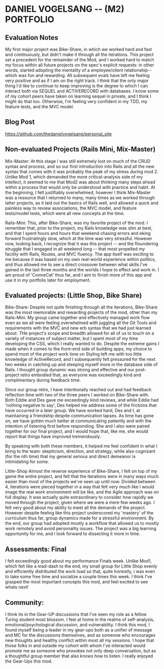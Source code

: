 # DANIEL VOGELSANG -- (M2) PORTFOLIO

## Evaluation Notes
My first major project was Bike-Share, in which we worked hard and fast and continuously, but didn't make it through all the iterations. This project set a precedent for the remainder of the Mod, and I worked hard to match my focus within all future projects on the spec's explicit requests: in other words, started adopting the mentality of a employee/client relationship--which was fun and rewarding. All subsequent evals have left me feeling very positive and as if I am on the right track. I think that the only major thing I'd like to continue to keep improving is the degree to which I can interact both via SEQUEL and ACTIVERECORD with databases. I know some of my cohort peers have taken on learning sequel in private, and I think I might do that too. Otherwise, I'm feeling very confident in my TDD, my feature tests, and the MVC model.

## Blog Post
https://github.com/thedanielvogelsang/personal_site

## Non-evaluated Projects (Rails Mini, Mix-Master)
Mix-Master:
At this stage I was still extremely lost on much of the CRUD syntax and process, and so our first introduction into Rails and all the new syntax that comes with it was probably the peak of my stress during mod 2. Unlike Mod 1, which demanded the more critical-analysis side of my intellect, it seemed to me that Mod2 was about thinking many steps ahead within a process that would only be understood with practice and habit. At the beginning, I felt justifiably overwhelmed, however I think Mix-Master was a resource that I returned to many, many times as we worked through latter projects, as it laid out the basics of Rails well, and allowed a quick and painless way to review associations, the MVC model, and feature tests/model tests, which were all new concepts at the time.

Rails-Mini:
This, after Bike-Share, was my favorite project of the mod. I remember that, prior to the project, my Rails knowledge was slim at best, and that I spent hours and hours that weekend chasing errors and eking forward frustratingly slow, which at the time was very stressful. However now, looking back, I recognize that it was this project -- and the floundering struggle that I engaged in all weekend long -- that most propelled my facility with Rails, Routes, and MVC fluency. The app itself was exciting to me because it was based on my own real-world experience within politics, and thus allowed me to see a direct crossover between what skills I've gained in the last three months and the worlds I hope to effect and work in. I am proud of 'ComreCat' thus far, and I aim to finish more of this app and use it in my portfolio later for employment.

## Evaluated projects: (Little Shop, Bike Share)
Bike-Share:
Despite not quite finishing through all the iterations, Bike-Share was the most memorable and rewarding projects of the mod, other than my Rails-Mini. My group came together and effectively managed work flow even as we all were feeling overwhelmed with juggling all the Git Tools and requirements with the MVC and new erb syntax that we had just learned about. THe project's scope and breadth allowed for all of us to touch on a variety of instances of subject matter, but I spent most of my time developing the CSS, which I really wanted to do. Despite the extreme gains I made when it comes to the front-end side of building apps, my choice to spend most of the project work time on Styling left me with too little knowledge of ActiveRecord, and I subsequently felt pressured for the next two weeks in catching up and steeping myself more in the database side of Rails. I thought group dynamic was strong and effective and our post-project retro embodied that, as everyone was exceedingly kind and complimentary during feedback time.

Since our group retro, I have intentionally reached out and had feedback reflection time with two of the three peers I worked on Bike-Share with. Both Eddie and Des gave me exceedingly kind reviews, and while Eddie had 'nothing negative to say', Des helped me address some of the frictions that have occurred in a later group. We have worked hard, Des and I, at maintaining a friendship despite communication lapses. As time has gone on, we have gotten much better at communicating patiently and with the intention of listening first before responding. She and I also were paired together for our final project, and I would hope that, like me, she would report that things have improved tremendously.

By speaking with both these members, it helped me feel confident in what I bring to the team: skepticism, direction, and strategy; while also cognizant (for the nth time) that my general serious and direct demeanor is intimidating for some.

Little-Shop
Almost the reverse experience of Bike-Share, I felt on top of my game the entire project, and felt that the iterations were in many ways much easier than most of the projects we've seen up until now. Divided between 4, iterations were pieced together in a way that felt very much like I would image the real work environment will be like, and the Agile approach was on full display. It was actually quite extraordinary to consider how rapidly we moved through the project, given where we were a mere few weeks ago. I felt very good about my ability to meet all the demands of the project. However despite feeling like this project underscored my 'mastery' of the curriculum thus far, group dynamics made for a stressful environment. By the end, our group had adopted mostly a workflow that allowed us to mostly work remotely and avoid personality issues. The project was a big learning opportunity for me, and I look forward to dissecting it more in time.

## Assessments: Final
I felt exceedingly good about my performance Finals week. Unlike Mod1, which felt like a mad-dash to the end, my small group for Little Shop evenly and efficiently distributed the work load so that, quite honestly, i was even to take some free time and socialize a couple times this week. I think I've grasped the most important concepts this mod, and feel excited to see whats next!

## Community:
I think its in the Gear-UP discussions that I've seen my role as a fellow Turing student most blossom. I feel at home in the realms of self-analysis, emotional/psychological discussion, and vulnerability. I think this mod, I found myself being a leader in my gear-ups both as a unifier of message and MC for the discussions themselves, and as someone who encourages new thoughts and healthy conflict within most all my sessions. I hope that those folks in and outside my cohort with whom I've interacted would promote me as someone who provokes not only deep conversation, but as a thoughtful group member that also knows how to listen. I really enjoyed the Gear-Ups this mod.
